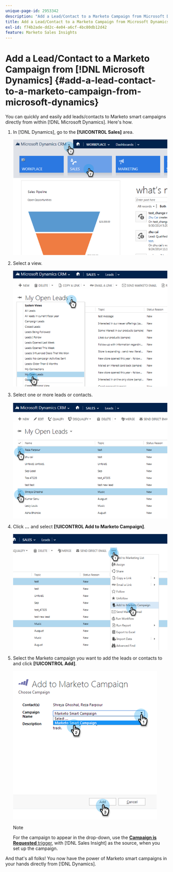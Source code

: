 ```yaml
---
unique-page-id: 2953342
description: "Add a Lead/Contact to a Marketo Campaign from Microsoft Dynamics - Marketo Docs - Product Documentation"
title: Add a Lead/Contact to a Marketo Campaign from Microsoft Dynamics
exl-id: f74b2ade-dd2c-4e04-a6cf-4bc80db12d42
feature: Marketo Sales Insights
---
```

# Add a Lead/Contact to a Marketo Campaign from [!DNL Microsoft Dynamics] {#add-a-lead-contact-to-a-marketo-campaign-from-microsoft-dynamics}

You can quickly and easily add leads/contacts to Marketo smart campaigns directly from within [!DNL Microsoft Dynamics]. Here's how.

1. In [!DNL Dynamics], go to the **[!UICONTROL Sales]** area.

   ![](assets/image2014-10-20-12-3a9-3a56.png)

1. Select a view.

   ![](assets/image2014-10-20-12-3a10-3a6.png)

1. Select one or more leads or contacts.

   ![](assets/image2014-10-20-12-3a10-3a19.png)

1. Click **...** and select **[!UICONTROL Add to Marketo Campaign]**.

   ![](assets/image2014-10-20-12-3a10-3a31.png)

1. Select the Marketo campaign you want to add the leads or contacts to and click **[!UICONTROL Add]**.

   ![](assets/image2014-10-20-12-3a10-3a42.png)

   >[!NOTE]
   >
   >For the campaign to appear in the drop-down, use the  [**Campaign is Requested** trigger](/help/marketo/product-docs/core-marketo-concepts/smart-campaigns/using-smart-campaigns/setting-up-a-trigger-smart-campaign-for-sales-using-campaign-is-requested.md), with [!DNL Sales Insight] as the source, when you set up the campaign.

And that's all folks! You now have the power of Marketo smart campaigns in your hands directly from [!DNL Dynamics].
